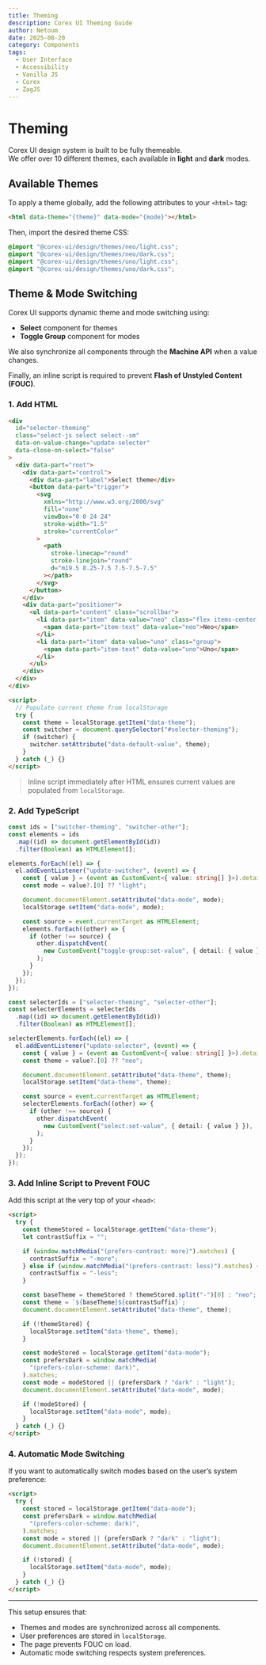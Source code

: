 ```yaml
---
title: Theming
description: Corex UI Theming Guide
author: Netoum
date: 2025-08-20
category: Components
tags:
  - User Interface
  - Accessibility
  - Vanilla JS
  - Corex
  - ZagJS
---
```


# Theming

Corex UI design system is built to be fully themeable.  
We offer over 10 different themes, each available in **light** and **dark** modes.

## Available Themes

To apply a theme globally, add the following attributes to your `<html>` tag:

```html
<html data-theme="{theme}" data-mode="{mode}"></html>
```

Then, import the desired theme CSS:

```css
@import "@corex-ui/design/themes/neo/light.css";
@import "@corex-ui/design/themes/neo/dark.css";
@import "@corex-ui/design/themes/uno/light.css";
@import "@corex-ui/design/themes/uno/dark.css";
```

## Theme & Mode Switching

Corex UI supports dynamic theme and mode switching using:

- **Select** component for themes
- **Toggle Group** component for modes

We also synchronize all components through the **Machine API** when a value changes.

Finally, an inline script is required to prevent **Flash of Unstyled Content (FOUC)**.

### 1. Add HTML

```html
<div
  id="selecter-theming"
  class="select-js select select--sm"
  data-on-value-change="update-selecter"
  data-close-on-select="false"
>
  <div data-part="root">
    <div data-part="control">
      <div data-part="label">Select theme</div>
      <button data-part="trigger">
        <svg
          xmlns="http://www.w3.org/2000/svg"
          fill="none"
          viewBox="0 0 24 24"
          stroke-width="1.5"
          stroke="currentColor"
        >
          <path
            stroke-linecap="round"
            stroke-linejoin="round"
            d="m19.5 8.25-7.5 7.5-7.5-7.5"
          ></path>
        </svg>
      </button>
    </div>
    <div data-part="positioner">
      <ul data-part="content" class="scrollbar">
        <li data-part="item" data-value="neo" class="flex items-center gap-2">
          <span data-part="item-text" data-value="neo">Neo</span>
        </li>
        <li data-part="item" data-value="uno" class="group">
          <span data-part="item-text" data-value="uno">Uno</span>
        </li>
      </ul>
    </div>
  </div>
</div>

<script>
  // Populate current theme from localStorage
  try {
    const theme = localStorage.getItem("data-theme");
    const switcher = document.querySelector("#selecter-theming");
    if (switcher) {
      switcher.setAttribute("data-default-value", theme);
    }
  } catch (_) {}
</script>
```

> Inline script immediately after HTML ensures current values are populated from `localStorage`.

### 2. Add TypeScript

```ts
const ids = ["switcher-theming", "switcher-other"];
const elements = ids
  .map((id) => document.getElementById(id))
  .filter(Boolean) as HTMLElement[];

elements.forEach((el) => {
  el.addEventListener("update-switcher", (event) => {
    const { value } = (event as CustomEvent<{ value: string[] }>).detail;
    const mode = value?.[0] ?? "light";

    document.documentElement.setAttribute("data-mode", mode);
    localStorage.setItem("data-mode", mode);

    const source = event.currentTarget as HTMLElement;
    elements.forEach((other) => {
      if (other !== source) {
        other.dispatchEvent(
          new CustomEvent("toggle-group:set-value", { detail: { value } }),
        );
      }
    });
  });
});

const selecterIds = ["selecter-theming", "selecter-other"];
const selecterElements = selecterIds
  .map((id) => document.getElementById(id))
  .filter(Boolean) as HTMLElement[];

selecterElements.forEach((el) => {
  el.addEventListener("update-selecter", (event) => {
    const { value } = (event as CustomEvent<{ value: string[] }>).detail;
    const theme = value?.[0] ?? "neo";

    document.documentElement.setAttribute("data-theme", theme);
    localStorage.setItem("data-theme", theme);

    const source = event.currentTarget as HTMLElement;
    selecterElements.forEach((other) => {
      if (other !== source) {
        other.dispatchEvent(
          new CustomEvent("select:set-value", { detail: { value } }),
        );
      }
    });
  });
});
```

### 3. Add Inline Script to Prevent FOUC

Add this script at the very top of your `<head>`:

```html
<script>
  try {
    const themeStored = localStorage.getItem("data-theme");
    let contrastSuffix = "";

    if (window.matchMedia("(prefers-contrast: more)").matches) {
      contrastSuffix = "-more";
    } else if (window.matchMedia("(prefers-contrast: less)").matches) {
      contrastSuffix = "-less";
    }

    const baseTheme = themeStored ? themeStored.split("-")[0] : "neo";
    const theme = `${baseTheme}${contrastSuffix}`;
    document.documentElement.setAttribute("data-theme", theme);

    if (!themeStored) {
      localStorage.setItem("data-theme", theme);
    }

    const modeStored = localStorage.getItem("data-mode");
    const prefersDark = window.matchMedia(
      "(prefers-color-scheme: dark)",
    ).matches;
    const mode = modeStored || (prefersDark ? "dark" : "light");
    document.documentElement.setAttribute("data-mode", mode);

    if (!modeStored) {
      localStorage.setItem("data-mode", mode);
    }
  } catch (_) {}
</script>
```

### 4. Automatic Mode Switching

If you want to automatically switch modes based on the user’s system preference:

```html
<script>
  try {
    const stored = localStorage.getItem("data-mode");
    const prefersDark = window.matchMedia(
      "(prefers-color-scheme: dark)",
    ).matches;
    const mode = stored || (prefersDark ? "dark" : "light");
    document.documentElement.setAttribute("data-mode", mode);

    if (!stored) {
      localStorage.setItem("data-mode", mode);
    }
  } catch (_) {}
</script>
```

---

This setup ensures that:

- Themes and modes are synchronized across all components.
- User preferences are stored in `localStorage`.
- The page prevents FOUC on load.
- Automatic mode switching respects system preferences.
